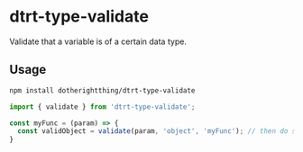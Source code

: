 # dtrt-type-validate

Validate that a variable is of a certain data type.

## Usage

```sh
npm install dotherightthing/dtrt-type-validate
```

```js
import { validate } from 'dtrt-type-validate';

const myFunc = (param) => {
  const validObject = validate(param, 'object', 'myFunc'); // then do something with validObject
}
```
